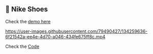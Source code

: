 ## 🛒 Nike Shoes

Check the [demo here](https://nike-shoes.vercel.app/)

https://user-images.githubusercontent.com/79490427/134259636-6f21542a-ee4e-4d70-a046-434fe675ff8c.mp4
 
Check the [Code](https://github.com/LuisSilvah/Mini-projetos/tree/main/Nike%20Shoes)
